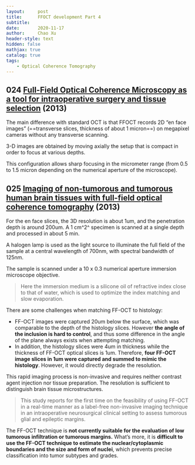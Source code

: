 ```yaml
---
layout:     post
title:      FFOCT development Part 4
subtitle:   
date:       2020-11-17
author:     Chao Xu
header-style: text
hidden: false
mathjax: true
catalog: true
tags:
    - Optical Coherence Tomography
---
```


## 024 [Full-Field Optical Coherence Microscopy as a tool for intraoperative surgery and tissue selection](https://doi.org/10.1364/NTM.2013.NW5B.1) (2013)

The main difference with standard OCT is that FFOCT records 2D “en face images” (==transverse slices, thickness of about 1 micron==) on megapixel cameras without any transverse scanning. 

3-D images are obtained by moving axially the setup that is compact in order to focus at various depths. 

This configuration allows sharp focusing in the micrometer range (from 0.5 to 1.5 micron depending on the numerical aperture of the microscope).

## 025 [Imaging of non-tumorous and tumorous human brain tissues with full-field optical coherence tomography](https://doi.org/10.1016/j.nicl.2013.04.005) (2013)

For the en face slices, the 3D resolution is about 1um, and the penetration depth is around 200um. A 1 cm^2^ specimen is scanned at a single depth and processed in about 5 min. 

A halogen lamp is used as the light source to illuminate the full field of the sample at a central wavelength of 700nm, with spectral bandwidth of 125nm.

The sample is scanned under a 10 x 0.3 numerical aperture immersion microscope objective.

> Here the immersion medium is a silicone oil of refractive index close to that of water, which is used to optimize the index matching and slow evaporation.

There are some challenges when matching FF-OCT to histology:

- FF-OCT images were captured 20um below the surface, which was comparable to the depth of the histology slices. However **the angle of the inclusion is hard to control**, and thus some difference in the angle of the plane always exists when attempting matching. 
- In addition, the histology slices were 4um in thickness while the thickness of FF-OCT optical slices is 1um. Therefore, **four FF-OCT image slices in 1um were captured and summed to mimic the histology**. However, it would directly degrade the resolution.  

This rapid imaging process is non-invasive and requires neither contrast agent injection nor tissue preparation. The resolution is sufficient to distinguish brain tissue microstructures.

> This study reports for the first time on the feasibility of using FF-OCT in a real-time manner as a label-free non-invasive imaging technique in an intraoperative neurosurgical clinical setting to assess tumorous glial and epileptic margins.

The FF-OCT technique is **not currently suitable for the evaluation of low tumorous infiltration or tumorous margins.** What’s more, it is **difficult to use the FF-OCT technique to estimate the nuclear/cytoplasmic boundaries and the size and form of nuclei**, which prevents precise classification into tumor subtypes and grades. 